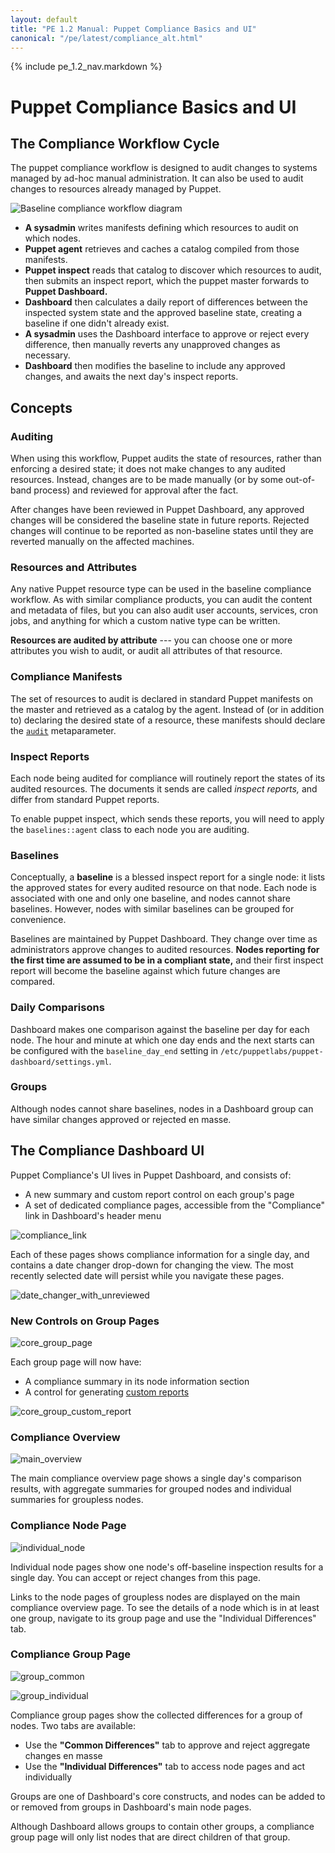 ```yaml
---
layout: default
title: "PE 1.2 Manual: Puppet Compliance Basics and UI"
canonical: "/pe/latest/compliance_alt.html"
---
```


{% include pe_1.2_nav.markdown %}

Puppet Compliance Basics and UI
=====

The Compliance Workflow Cycle
-----

The puppet compliance workflow is designed to audit changes to systems managed by ad-hoc manual administration. It can also be used to audit changes to resources already managed by Puppet. 

![Baseline compliance workflow diagram](./images/baseline/baseline_workflow.png)

- **A sysadmin** writes manifests defining which resources to audit on which nodes. 
- **Puppet agent** retrieves and caches a catalog compiled from those manifests. 
- **Puppet inspect** reads that catalog to discover which resources to audit, then submits an inspect report, which the puppet master forwards to **Puppet Dashboard.** 
- **Dashboard** then calculates a daily report of differences between the inspected system state and the approved baseline state, creating a baseline if one didn't already exist. 
- **A sysadmin** uses the Dashboard interface to approve or reject every difference, then manually reverts any unapproved changes as necessary. 
- **Dashboard** then modifies the baseline to include any approved changes, and awaits the next day's inspect reports.

Concepts
-----

### Auditing

When using this workflow, Puppet audits the state of resources, rather than enforcing a desired state; it does not make changes to any audited resources. Instead, changes are to be made manually (or by some out-of-band process) and reviewed for approval after the fact.

After changes have been reviewed in Puppet Dashboard, any approved changes will be considered the baseline state in future reports. Rejected changes will continue to be reported as non-baseline states until they are reverted manually on the affected machines. 

### Resources and Attributes

Any native Puppet resource type can be used in the baseline compliance workflow. As with similar compliance products, you can audit the content and metadata of files, but you can also audit user accounts, services, cron jobs, and anything for which a custom native type can be written. 

**Resources are audited by attribute** --- you can choose one or more attributes you wish to audit, or audit all attributes of that resource. 

### Compliance Manifests

The set of resources to audit is declared in standard Puppet manifests on the master and retrieved as a catalog by the agent. Instead of (or in addition to) declaring the desired state of a resource, these manifests should declare the [`audit`](/references/latest/metaparameter.html#audit) metaparameter. 

### Inspect Reports

Each node being audited for compliance will routinely report the states of its audited resources. The documents it sends are called _inspect reports,_ and differ from standard Puppet reports.

To enable puppet inspect, which sends these reports, you will need to apply the `baselines::agent` class to each node you are auditing.

### Baselines

Conceptually, a **baseline** is a blessed inspect report for a single node: it lists the approved states for every audited resource on that node. Each node is associated with one and only one baseline, and nodes cannot share baselines. However, nodes with similar baselines can be grouped for convenience.

Baselines are maintained by Puppet Dashboard. They change over time as administrators approve changes to audited resources. **Nodes reporting for the first time are assumed to be in a compliant state,** and their first inspect report will become the baseline against which future changes are compared. 

### Daily Comparisons

Dashboard makes one comparison against the baseline per day for each node. The hour and minute at which one day ends and the next starts can be configured with the `baseline_day_end` setting in `/etc/puppetlabs/puppet-dashboard/settings.yml`.

### Groups

Although nodes cannot share baselines, nodes in a Dashboard group can have similar changes approved or rejected en masse. 


The Compliance Dashboard UI
-----

Puppet Compliance's UI lives in Puppet Dashboard, and consists of:

- A new summary and custom report control on each group's page
- A set of dedicated compliance pages, accessible from the "Compliance" link in Dashboard's header menu

![compliance_link][]

Each of these pages shows compliance information for a single day, and contains a date changer drop-down for changing the view. The most recently selected date will persist while you navigate these pages.

![date_changer_with_unreviewed][]

### New Controls on Group Pages

![core_group_page][]

Each group page will now have:

- A compliance summary in its node information section
- A control for generating [custom reports](./using_compliance.html#comparing-groups-against-a-single-baseline)

![core_group_custom_report][]

### Compliance Overview

![main_overview][]

The main compliance overview page shows a single day's comparison results, with aggregate summaries for grouped nodes and individual summaries for groupless nodes. 

### Compliance Node Page

![individual_node][]

Individual node pages show one node's off-baseline inspection results for a single day. You can accept or reject changes from this page. 

Links to the node pages of groupless nodes are displayed on the main compliance overview page. To see the details of a node which is in at least one group, navigate to its group page and use the "Individual Differences" tab.

### Compliance Group Page

![group_common][]

![group_individual][]

Compliance group pages show the collected differences for a group of nodes. Two tabs are available:

- Use the **"Common Differences"** tab to approve and reject aggregate changes en masse
- Use the **"Individual Differences"** tab to access node pages and act individually

Groups are one of Dashboard's core constructs, and nodes can be added to or removed from groups in Dashboard's main node pages.

Although Dashboard allows groups to contain other groups, a compliance group page will only list nodes that are direct children of that group. 

[compliance_link]: ./images/baseline/compliance_link.png
[date_changer_with_unreviewed]: ./images/baseline/date_changer_with_unreviewed.png
[main_overview]: ./images/baseline/main_overview.png
[individual_node]: ./images/baseline/individual_node.png
[group_common]: ./images/baseline/group_common.png
[group_individual]: ./images/baseline/group_individual.png
[core_group_page]: ./images/baseline/core_group_page.png
[core_group_custom_report]: ./images/baseline/core_group_custom_report.png
